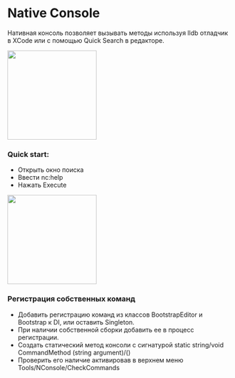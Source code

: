 # Native Console
Нативная консоль позволяет вызывать методы используя lldb отладчик в XCode или с помощью Quick Search в редакторе. 

<img src="https://github.com/0limpik/NConsole/assets/50516863/bc0fd235-2767-4253-a803-a3b124f4743a" height="200" />

### Quick start:
- Открыть окно поиска
- Ввести nc:help
- Нажать Execute

<img src="https://github.com/0limpik/NConsole/assets/50516863/4141f0b9-fb6c-4c37-8391-feab52d190a4" height="200" />

### Регистрация собственных команд
- Добавить регистрацию команд из классов BootstrapEditor и Bootstrap к DI, или оставить Singleton.
- При наличии собственной сборки добавить ее в процесс регистрации.
- Создать статический метод консоли с сигнатурой static string/void CommandMethod (string argument)/()
- Проверить его наличие активировав в верхнем меню Tools/NConsole/CheckCommands
